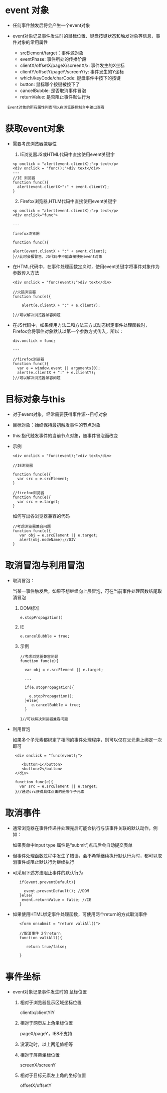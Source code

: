 # event 对象

* 任何事件触发后将会产生一个event对象

* event对象记录事件发生时的鼠标位置、键盘按键状态和触发对象等信息，事件对象的常用属性

  * srcElement\/target：事件源对象
  * eventPhase: 事件所处的传播阶段
  * clientX\/offsetX\/pageX\/screenX\/x: 事件发生的X坐标
  * clientY\/offsetY\/pageY\/screenY\/y: 事件发生的Y坐标
  * which\/keyCode\/charCode: 键盘事件中按下的按键
  * button: 鼠标哪个按键被按下了
  * cancelBubble: 是否取消事件冒泡
  * returnValue: 是否阻止事件默认行为


```
 Event对象的所有属性列表可以在浏览器控制台中输出查看
```

# 获取event对象

* 需要考虑浏览器兼容性

  1. IE浏览器JS或HTML代码中直接使用event关键字

    ```
    <p onclick = "alert(event.clientX);">p text</p>
    <div onclick = "func();">div text</div>
    ---
    //IE 浏览器
    function func(){
      alert(event.clientX+":" + event.clientY);
    }
    ```

  2. Firefox浏览器,HTLM代码中直接使用event关键字

    ```
    <p onclick = "alert(event.clientX);">p text</p>
    <div onclick="func">

    ---

    firefox浏览器

    function func(){

    alert(event.clientX + ":" + event.client);
    }//此时会报警告，JS代码中不能直接使用event对象
    ```



* 在HTML代码中，在事件处理函数定义时，使用event关键字将事件对象作为参数传入方法

      <div onclick = "func(event);">div text</div>

      //火狐浏览器
      function func(e){

          alert(e.clientX + ":" + e.clientY);

      }//可以解决浏览器兼容问题
             
- 在JS代码中，如果使用方法二和方法三方式动态绑定事件处理函数时，Firefox会将事件对象默认以第一个参数方式传入，所以：

      div.onclick = func; 

      --- 
 
      //firefox浏览器
      function func(){
        var e = window.event || arguments[0];
        alert(e.clientX + ":" + e.clientY);
      }//可以解决浏览器兼容问题

# 目标对象与this

  - 对于event对象，经常需要获得事件源--目标对象

  - 目标对象：始终保持最初触发事件的节点对象
 
  - this:指代触发事件的当前节点对象，随事件冒泡而改变

  - 示例

        <div onclick = "func(event);">div text</div>
         
        //IE浏览器

        function func(e){
          var src = e.srcElement;
        }

        //firefox浏览器
        function func(e){ 
          var src = e.target;
        }

      如何写出各浏览器兼容的代码

        //考虑浏览器兼容问题
        function func(e){
           var obj = e.srcElement || e.target;
           alert(obj.nodeName);//DIV
        }

# 取消冒泡与利用冒泡

   - 取消冒泡：

      当某一事件触发后，如果不想继续向上层冒泡，可在当前事件处理函数结尾取消冒泡

     1. DOM标准

            e.stopPropagation()

     2. IE

            e.cancelBubble = true; 

     3. 示例

            //考虑浏览器兼容问题     
            function func(e){
               
              var obj = e.srcElement || e.target;

              ...
 
              if(e.stopPropagation){

                e.stopPropagation();
              }else{
                 e.cancelBubble = true;
              }

            }//可以解决浏览器兼容问题

- 利用冒泡 

   如果多个子元素都绑定了相同的事件处理程序，则可以仅在父元素上绑定一次即可

       <div onclick = "func(event);">

          <button>1</button>
          <button>2</button>
       </div>

       function func(e){
         var src = e.srcElement || e.target;
       }//通过src获得具体点击的是哪个子元素


# 取消事件

  - 通常浏览器在事件传递并处理完后可能会执行与该事件关联的默认动作，例如：

     如果表单中input type 属性是“submit”,点击后会自动提交表单

  - 但事件处理函数过程中发生了错误，会不希望继续执行默认行为时，都可以取消事件或阻止默认行为继续执行

 - 可采用下述方法阻止事件的默认行为

          if(event.preventDefault){

            event.preventDefault(); //DOM
          }else{
           event.returnValue = false; //IE
          }

 - 如果使用HTML绑定事件处理函数，可使用两个return的方式取消事件
    
          <form onsubmit = "return valiAll()">

          //取消事件 2个return
          function valiAll(){

             return true/false;

          }
          

# 事件坐标

 - event对象记录事件发生时的 鼠标位置

   1. 相对于浏览器显示区域坐标位置

         clientlx/clientYlY

   2. 相对于网页左上角坐标位置

       pageX/pageY，IE8不支持

   3. 没滚动时，以上两组值相等

   4. 相对于屏幕坐标位置

        screenX/screenY

   5. 相对于目标元素左上角的坐标位置

       offsetX/offsetY